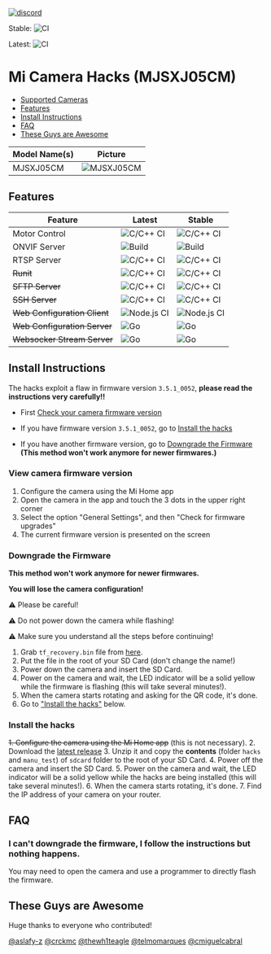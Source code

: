 [![discord](https://img.shields.io/discord/713125176971231233?label=discord)](http://discord.gg/qggupzu)

Stable: ![CI](https://github.com/zry98/MJSXJ05CM-hacks/actions/workflows/build.yml/badge.svg?branch=master)

Latest: ![CI](https://github.com/zry98/MJSXJ05CM-hacks/actions/workflows/build.yml/badge.svg?tag=latest-rc)

# Mi Camera Hacks (MJSXJ05CM)

- [Supported Cameras](#supported-cameras)
- [Features](#features)
- [Install Instructions](#install-instructions)
- [FAQ](#faq)
- [These Guys are Awesome](#these-guys-are-awesome)

Model Name(s) | Picture
--- | ---
MJSXJ05CM|![MJSXJ05CM](images/MJSXJ02CM.jpg)


## Features
Feature | Latest | Stable
--- | --- | ---
Motor Control | ![C/C++ CI](https://github.com/cmiguelcabral/mjsxj05cm-motor-control/workflows/C/C++%20CI/badge.svg?tag=latest-rc) | ![C/C++ CI](https://github.com/cmiguelcabral/mjsxj05cm-motor-control/workflows/C/C++%20CI/badge.svg?branch=master)
ONVIF Server | ![Build](https://github.com/zry98/MJSXJ05CM-ONVIF/actions/workflows/build.yml/badge.svg?tag=latest-rc) | ![Build](https://github.com/zry98/MJSXJ05CM-ONVIF/actions/workflows/build.yml/badge.svg?branch=master)
RTSP Server | ![C/C++ CI](https://github.com/cmiguelcabral/mjsxj05cm-rtsp-server/workflows/C/C++%20CI/badge.svg?tag=latest-rc)| ![C/C++ CI](https://github.com/cmiguelcabral/mjsxj05cm-rtsp-server/workflows/C/C++%20CI/badge.svg?branch=master)
~~Runit~~ | ![C/C++ CI](https://github.com/telmomarques/runit/workflows/C/C++%20CI/badge.svg?tag=latest-rc) | ![C/C++ CI](https://github.com/telmomarques/runit/workflows/C/C++%20CI/badge.svg?branch=master)
~~SFTP Server~~ | ![C/C++ CI](https://github.com/telmomarques/openssh-portable/workflows/C/C++%20CI/badge.svg?tag=latest-rc) | ![C/C++ CI](https://github.com/telmomarques/openssh-portable/workflows/C/C++%20CI/badge.svg?branch=master)
~~SSH Server~~ |![C/C++ CI](https://github.com/telmomarques/dropbear/workflows/C/C++%20CI/badge.svg?tag=latest-rc)|![C/C++ CI](https://github.com/telmomarques/dropbear/workflows/C/C++%20CI/badge.svg?branch=master)
~~Web Configuration Client~~ | ![Node.js CI](https://github.com/cmiguelcabral/mjsxj05cm-web-client/workflows/Node.js%20CI/badge.svg?tag=latest-rc) | ![Node.js CI](https://github.com/cmiguelcabral/mjsxj05cm-web-client/workflows/Node.js%20CI/badge.svg?branch=master)
~~Web Configuration Server~~ | ![Go](https://github.com/cmiguelcabral/mjsxj05cm-web-server/workflows/Go/badge.svg?tag=latest-rc)| ![Go](https://github.com/cmiguelcabral/mjsxj05cm-web-server/workflows/Go/badge.svg?branch=master)
~~Websocker Stream Server~~ | ![Go](https://github.com/cmiguelcabral/mjsxj05cm-websocket-stream-server/workflows/Go/badge.svg?tag=latest-rc)| ![Go](https://github.com/cmiguelcabral/mjsxj05cm-websocket-stream-server/workflows/Go/badge.svg?branch=master)

## Install Instructions
The hacks exploit a flaw in firmware version `3.5.1_0052`, **please read the instructions very carefully!!**

- First [Check your camera firmware version](#view-camera-firmware-version)

- If you have firmware version `3.5.1_0052`, go to [Install the hacks](#install-the-hacks)

- If you have another firmware version, go to [Downgrade the Firmware](#downgrade-the-firmware) **(This method won't work anymore for newer firmwares.)**

### View camera firmware version
1. Configure the camera using the Mi Home app
2. Open the camera in the app and touch the 3 dots in the upper right corner
3. Select the option "General Settings", and then "Check for firmware upgrades"
4. The current firmware version is presented on the screen

### Downgrade the Firmware
**This method won't work anymore for newer firmwares.**

**You will lose the camera configuration!**

⚠️ Please be careful!

⚠️ Do not power down the camera while flashing!

⚠️ Make sure you understand all the steps before continuing!

1. Grab `tf_recovery.bin` file from [here](https://github.com/zry98/MJSXJ05CM-hacks/raw/dev/firmware/IPC019_3.5.1_0052/tf_recovery.img).
2. Put the file in the root of your SD Card (don't change the name!)
3. Power down the camera and insert the SD Card.
4. Power on the camera and wait, the LED indicator will be a solid yellow while the firmware is flashing (this will take several minutes!).
6. When the camera starts rotating and asking for the QR code, it's done.
7. Go to ["Install the hacks"](#install-the-hacks) below.

### Install the hacks
~~1. Configure the camera using the Mi Home app~~ (this is not necessary).
2. Download the [latest release](https://github.com/zry98/MJSXJ05CM-hacks/releases/tag/latest-rc)
3. Unzip it and copy the **contents** (folder `hacks` and `manu_test`) of `sdcard` folder to the root of your SD Card.
4. Power off the camera and insert the SD Card.
5. Power on the camera and wait, the LED indicator will be a solid yellow while the hacks are being installed (this will take several minutes!).
6. When the camera starts rotating, it's done.
7. Find the IP address of your camera on your router.

## FAQ

### I can't downgrade the firmware, I follow the instructions but nothing happens.
You may need to open the camera and use a programmer to directly flash the firmware.

## These Guys are Awesome
Huge thanks to everyone who contributed!

[@aslafy-z](https://github.com/aslafy-z)
[@crckmc](https://github.com/crckmc)
[@thewh1teagle](https://github.com/thewh1teagle)
[@telmomarques](https://github.com/telmomarques)
[@cmiguelcabral](https://github.com/cmiguelcabral)
